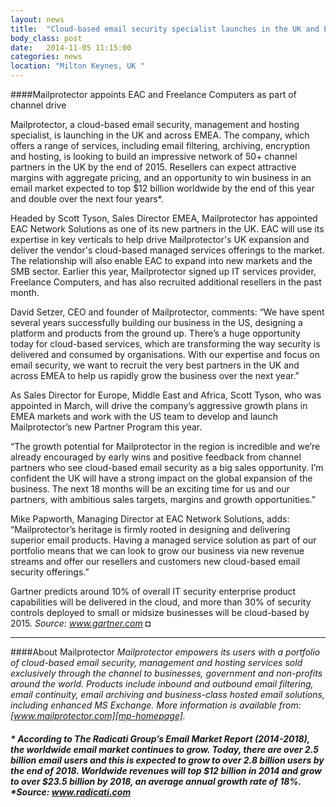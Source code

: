 ```yaml
---
layout: news
title:  "Cloud-based email security specialist launches in the UK and EMEA with plans to recruit 50 new partners in the next 18 months"
body_class: post
date:   2014-11-05 11:15:00
categories: news
location: "Milton Keynes, UK "
---
```

               
####Mailprotector appoints EAC and Freelance Computers as part of channel drive

Mailprotector, a cloud-based email security, management and hosting specialist, is launching in the UK and across EMEA.  The company, which offers a range of services, including email filtering, archiving, encryption and hosting, is looking to build an impressive network of 50+ channel partners in the UK by the end of 2015.  Resellers can expect attractive margins with aggregate pricing, and an opportunity to win business in an email market expected to top $12 billion worldwide by the end of this year and double over the next four years*.

Headed by Scott Tyson, Sales Director EMEA, Mailprotector has appointed EAC Network Solutions as one of its new partners in the UK.  EAC will use its expertise in key verticals to help drive Mailprotector's UK expansion and deliver the vendor's cloud-based managed services offerings to the market.  The relationship will also enable EAC to expand into new markets and the SMB sector.  Earlier this year, Mailprotector signed up IT services provider, Freelance Computers, and has also recruited additional resellers in the past month.

David Setzer, CEO and founder of Mailprotector, comments: “We have spent several years successfully building our business in the US, designing a platform and products from the ground up.  There’s a huge opportunity today for cloud-based services, which are transforming the way security is delivered and consumed by organisations.  With our expertise and focus on email security, we want to recruit the very best partners in the UK and across EMEA to help us rapidly grow the business over the next year.”

As Sales Director for Europe, Middle East and Africa, Scott Tyson, who was appointed in March, will drive the company’s aggressive growth plans in EMEA markets and work with the US team to develop and launch Mailprotector’s new Partner Program this year.  

“The growth potential for Mailprotector in the region is incredible and we’re already encouraged by early wins and positive feedback from channel partners who see cloud-based email security as a big sales opportunity.  I’m confident the UK will have a strong impact on the global expansion of the business. The next 18 months will be an exciting time for us and our partners, with ambitious sales targets, margins and growth opportunities.” 

Mike Papworth, Managing Director at EAC Network Solutions, adds: “Mailprotector’s heritage is firmly rooted in designing and delivering superior email products.  Having a managed service solution as part of our portfolio means that we can look to grow our business via new revenue streams and offer our resellers and customers new cloud-based email security offerings.”

Gartner predicts around 10% of overall IT security enterprise product capabilities will be delivered in the cloud, and more than 30% of security controls deployed to small or midsize businesses will be cloud-based by 2015. *Source: <a href="http://www.gartner.com/newsroom/id/2828722" target="_blank">www.gartner.com</a>*  &#9688;

***

####About Mailprotector
*Mailprotector empowers its users with a portfolio of cloud-based email security, management and hosting services sold exclusively through the channel to businesses, government and non-profits around the world. Products include inbound and outbound email filtering, email continuity, email archiving and business-class hosted email solutions, including enhanced MS Exchange.  More information is available from:  [www.mailprotector.com][mp-homepage].*

<h5><i> * According to The Radicati Group’s Email Market Report (2014-2018), the worldwide email market continues to grow. Today, there are over 2.5 billion email users and this is expected to grow to over 2.8 billion users by the end of 2018.  Worldwide revenues will top $12 billion in 2014 and grow to over $23.5 billion by 2018, an average annual growth rate of 18%. *Source: <a href="http://www.radicati.com/wp/wp-content/uploads/2014/01/Email_Market_2014-2018_Executive_Summary.pdf" target="_blank">www.radicati.com</a></i></h5>


[mp-homepage]: http://www.mailprotector.co.uk


